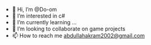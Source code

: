 - 👋 Hi, I’m @Do-om
- 👀 I’m interested in c#
- 🌱 I’m currently learning ...
- 💞️ I’m looking to collaborate on game projects
- 📫 How to reach me abdullahakram2002@gmail.com

<!---
Do-om/Do-om is a ✨ special ✨ repository because its `README.md` (this file) appears on your GitHub profile.
You can click the Preview link to take a look at your changes.
--->
